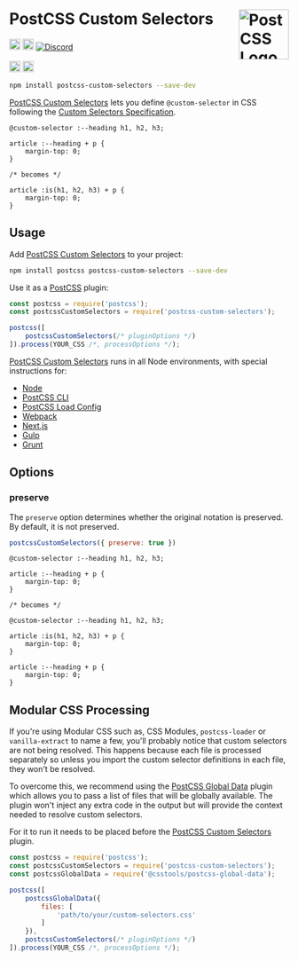 # PostCSS Custom Selectors [<img src="https://postcss.github.io/postcss/logo.svg" alt="PostCSS Logo" width="90" height="90" align="right">][PostCSS]

[<img alt="npm version" src="https://img.shields.io/npm/v/postcss-custom-selectors.svg" height="20">][npm-url] [<img alt="Build Status" src="https://github.com/csstools/postcss-plugins/workflows/test/badge.svg" height="20">][cli-url] [<img alt="Discord" src="https://shields.io/badge/Discord-5865F2?logo=discord&logoColor=white">][discord]<br><br>[<img alt="Baseline Status" src="https://cssdb.org/images/badges-baseline/custom-selectors.svg" height="20">][css-url] [<img alt="CSS Standard Status" src="https://cssdb.org/images/badges/custom-selectors.svg" height="20">][css-url] 

```bash
npm install postcss-custom-selectors --save-dev
```

[PostCSS Custom Selectors] lets you define `@custom-selector` in CSS following the [Custom Selectors Specification].

```pcss
@custom-selector :--heading h1, h2, h3;

article :--heading + p {
	margin-top: 0;
}

/* becomes */

article :is(h1, h2, h3) + p {
	margin-top: 0;
}
```

## Usage

Add [PostCSS Custom Selectors] to your project:

```bash
npm install postcss postcss-custom-selectors --save-dev
```

Use it as a [PostCSS] plugin:

```js
const postcss = require('postcss');
const postcssCustomSelectors = require('postcss-custom-selectors');

postcss([
	postcssCustomSelectors(/* pluginOptions */)
]).process(YOUR_CSS /*, processOptions */);
```

[PostCSS Custom Selectors] runs in all Node environments, with special
instructions for:

- [Node](INSTALL.md#node)
- [PostCSS CLI](INSTALL.md#postcss-cli)
- [PostCSS Load Config](INSTALL.md#postcss-load-config)
- [Webpack](INSTALL.md#webpack)
- [Next.js](INSTALL.md#nextjs)
- [Gulp](INSTALL.md#gulp)
- [Grunt](INSTALL.md#grunt)

## Options

### preserve

The `preserve` option determines whether the original notation
is preserved. By default, it is not preserved.

```js
postcssCustomSelectors({ preserve: true })
```

```pcss
@custom-selector :--heading h1, h2, h3;

article :--heading + p {
	margin-top: 0;
}

/* becomes */

@custom-selector :--heading h1, h2, h3;

article :is(h1, h2, h3) + p {
	margin-top: 0;
}

article :--heading + p {
	margin-top: 0;
}
```

## Modular CSS Processing

If you're using Modular CSS such as, CSS Modules, `postcss-loader` or `vanilla-extract` to name a few, you'll probably
notice that custom selectors are not being resolved. This happens because each file is processed separately so
unless you import the custom selector definitions in each file, they won't be resolved.

To overcome this, we recommend using the [PostCSS Global Data](https://github.com/csstools/postcss-plugins/tree/main/plugins/postcss-global-data#readme)
plugin which allows you to pass a list of files that will be globally available. The plugin won't inject any extra code
in the output but will provide the context needed to resolve custom selectors.

For it to run it needs to be placed before the [PostCSS Custom Selectors] plugin.

```js
const postcss = require('postcss');
const postcssCustomSelectors = require('postcss-custom-selectors');
const postcssGlobalData = require('@csstools/postcss-global-data');

postcss([
	postcssGlobalData({
		files: [
			'path/to/your/custom-selectors.css'
		]
	}),
	postcssCustomSelectors(/* pluginOptions */)
]).process(YOUR_CSS /*, processOptions */);
```

[cli-url]: https://github.com/csstools/postcss-plugins/actions/workflows/test.yml?query=workflow/test
[css-url]: https://cssdb.org/#custom-selectors
[discord]: https://discord.gg/bUadyRwkJS
[npm-url]: https://www.npmjs.com/package/postcss-custom-selectors

[PostCSS]: https://github.com/postcss/postcss
[PostCSS Custom Selectors]: https://github.com/csstools/postcss-plugins/tree/main/plugins/postcss-custom-selectors
[Custom Selectors Specification]: https://drafts.csswg.org/css-extensions/#custom-selectors
